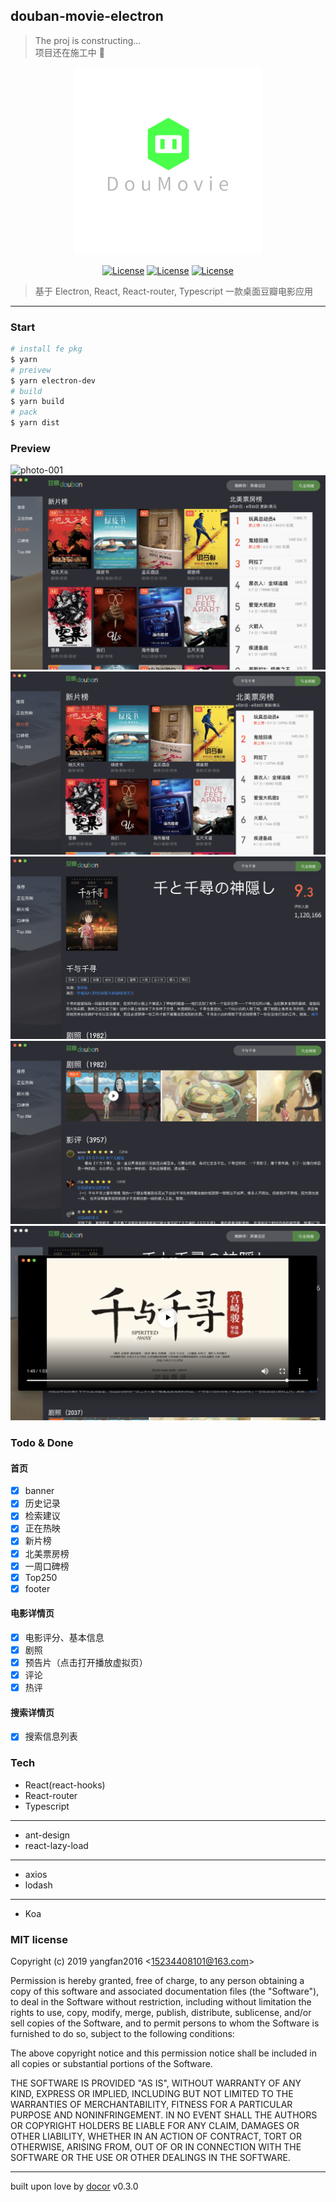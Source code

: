 ## douban-movie-electron
> The proj is constructing...  
项目还在施工中 👷



<p align="center">
  <img src="./assets/logo.png" width="300px">
</p>
<p align="center">
  <a href="https://github.com/Yangfan2016/douban-movie-electron"><img
      src="https://img.shields.io/github/stars/Yangfan2016/douban-movie-electron.svg?color=green&style=flat-square"
      alt="License"></a>
  <a href="https://github.com/Yangfan2016/douban-movie-electron"><img
      src="https://img.shields.io/github/forks/Yangfan2016/douban-movie-electron.svg?style=flat-square"
      alt="License"></a>
  <a href="https://github.com/Yangfan2016/douban-movie-electron/blob/master/LICENSE"><img
      src="https://img.shields.io/github/license/Yangfan2016/douban-movie-electron.svg?style=flat-square"
      alt="License"></a>
</p>

> 基于 Electron, React, React-router, Typescript 一款桌面豆瓣电影应用

---



### Start

```bash
# install fe pkg
$ yarn
# preivew
$ yarn electron-dev
# build
$ yarn build
# pack
$ yarn dist

```


### Preview

![photo-001](https://github.com/Yangfan2016/PicBed/blob/master/Personal/douban-movie-electron-001.png?raw=true)
![photo-002](https://github.com/Yangfan2016/PicBed/blob/master/Personal/douban-movie-electron-002.png?raw=true)
![photo-003](https://github.com/Yangfan2016/PicBed/blob/master/Personal/douban-movie-electron-003.png?raw=true)
![photo-004](https://github.com/Yangfan2016/PicBed/blob/master/Personal/douban-movie-electron-004.png?raw=true)
![photo-005](https://github.com/Yangfan2016/PicBed/blob/master/Personal/douban-movie-electron-005.png?raw=true)
![photo-006](https://github.com/Yangfan2016/PicBed/blob/master/Personal/douban-movie-electron-006.png?raw=true)

### Todo & Done

#### 首页

- [x] banner
- [x] 历史记录
- [x] 检索建议
- [x] 正在热映
- [x] 新片榜
- [x] 北美票房榜
- [x] 一周口碑榜
- [x] Top250
- [x] footer

#### 电影详情页

- [x] 电影评分、基本信息
- [x] 剧照
- [x] 预告片（点击打开播放虚拟页）
- [x] 评论
- [x] 热评

#### 搜索详情页

- [x] 搜索信息列表


### Tech

- React(react-hooks)
- React-router
- Typescript  
----
- ant-design
- react-lazy-load  
----
- axios
- lodash  
----
- Koa


### MIT license
Copyright (c) 2019 yangfan2016 &lt;15234408101@163.com&gt;

Permission is hereby granted, free of charge, to any person obtaining a copy
of this software and associated documentation files (the &quot;Software&quot;), to deal
in the Software without restriction, including without limitation the rights
to use, copy, modify, merge, publish, distribute, sublicense, and/or sell
copies of the Software, and to permit persons to whom the Software is
furnished to do so, subject to the following conditions:

The above copyright notice and this permission notice shall be included in
all copies or substantial portions of the Software.

THE SOFTWARE IS PROVIDED &quot;AS IS&quot;, WITHOUT WARRANTY OF ANY KIND, EXPRESS OR
IMPLIED, INCLUDING BUT NOT LIMITED TO THE WARRANTIES OF MERCHANTABILITY,
FITNESS FOR A PARTICULAR PURPOSE AND NONINFRINGEMENT. IN NO EVENT SHALL THE
AUTHORS OR COPYRIGHT HOLDERS BE LIABLE FOR ANY CLAIM, DAMAGES OR OTHER
LIABILITY, WHETHER IN AN ACTION OF CONTRACT, TORT OR OTHERWISE, ARISING FROM,
OUT OF OR IN CONNECTION WITH THE SOFTWARE OR THE USE OR OTHER DEALINGS IN
THE SOFTWARE.

---
built upon love by [docor](https://github.com/turingou/docor.git) v0.3.0
